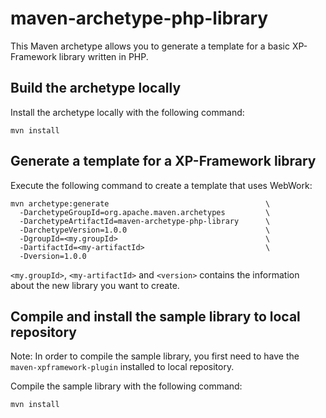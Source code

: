 maven-archetype-php-library
=======================================================================

This Maven archetype allows you to generate a template for a basic
XP-Framework library written in PHP.

Build the archetype locally
-----------------------------------------------------------------------

Install the archetype locally with the following command:

    mvn install

Generate a template for a XP-Framework library
-----------------------------------------------------------------------

Execute the following command to create a template that uses WebWork:

    mvn archetype:generate                                   \
      -DarchetypeGroupId=org.apache.maven.archetypes         \
      -DarchetypeArtifactId=maven-archetype-php-library      \
      -DarchetypeVersion=1.0.0                               \
      -DgroupId=<my.groupId>                                 \
      -DartifactId=<my-artifactId>                           \
      -Dversion=1.0.0

`<my.groupId>`, `<my-artifactId>` and `<version>` contains the information
about the new library you want to create.

Compile and install the sample library to local repository
-----------------------------------------------------------------------

Note: In order to compile the sample library, you first need to have
the `maven-xpframework-plugin` installed to local repository.

Compile the sample library with the following command:

    mvn install
